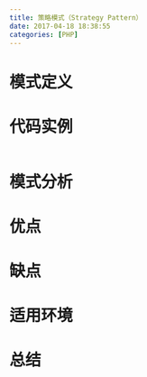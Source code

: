 ```yaml
---
title: 策略模式（Strategy Pattern）
date: 2017-04-18 18:38:55
categories: [PHP]
---
```

# 模式定义



# 代码实例

``` php

```

# 模式分析



# 优点



# 缺点



# 适用环境



# 总结

